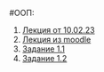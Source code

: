 #ООП:

 1. [Лекция от 10.02.23](lecture_10_02.ipynb)
 2. [Лекция из moodle](lecture_pdf.ipynb)
 3. [Задание 1.1](1_1.ipynb)
 4. [Задание 1.2](1_2.ipynb)
